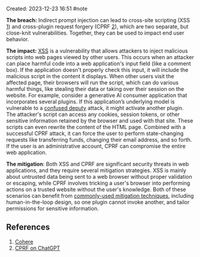 Created: 2023-12-23 16:51
#note

**The breach:** Indirect prompt injection can lead to cross-site scripting (XSS [1](https://owasp.org/www-community/attacks/xss/)) and cross-plugin request forgery (CPRF [2](https://owasp.org/www-community/attacks/csrf#:~:text=Overview,which%20they're%20currently%20authenticated.)), which are two separate, but close-knit vulnerabilities. Together, they can be used to impact end user behavior.

**The impact:** [XSS](https://owasp.org/www-community/Types_of_Cross-Site_Scripting?ref=txt.cohere.com) is a vulnerability that allows attackers to inject malicious scripts into web pages viewed by other users. This occurs when an attacker can place harmful code into a web application's input field (like a comment box). If the application doesn't properly check this input, it will include the malicious script in the content it displays. When other users visit the affected page, their browsers will run the script, which can do various harmful things, like stealing their data or taking over their session on the website. For example, consider a generative AI consumer application that incorporates several plugins. If this application’s underlying model is vulnerable to a [confused deputy](https://en.wikipedia.org/wiki/Confused_deputy_problem?ref=txt.cohere.com) attack, it might activate another plugin. The attacker's script can access any cookies, session tokens, or other sensitive information retained by the browser and used with that site. These scripts can even rewrite the content of the HTML page. Combined with a successful CPRF attack, it can force the user to perform state-changing requests like transferring funds, changing their email address, and so forth. If the user is an administrative account, CPRF can compromise the entire web application.

**The mitigation**: Both XSS and CPRF are significant security threats in web applications, and they require several mitigation strategies. XSS is mainly about untrusted data being sent to a web browser without proper validation or escaping, while CPRF involves tricking a user's browser into performing actions on a trusted website without the user's knowledge. Both of these scenarios can benefit from [commonly-used mitigation techniques](https://llmtop10.com/llm07/?ref=txt.cohere.com), including human-in-the-loop design, so one plugin cannot invoke another, and tailor permissions for sensitive information.

## References
1. [Cohere](https://txt.cohere.com/the-state-of-ai-security/)
2. [CPRF on ChatGPT](https://embracethered.com/blog/posts/2023/chatgpt-webpilot-data-exfil-via-markdown-injection/)